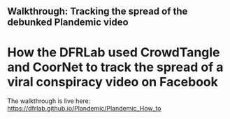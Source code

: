 ## Walkthrough: Tracking the spread of the debunked Plandemic video

# How the DFRLab used CrowdTangle and CoorNet to track the spread of a viral conspiracy video on Facebook

The walkthrough is live here: https://dfrlab.github.io/Plandemic/Plandemic_How_to
